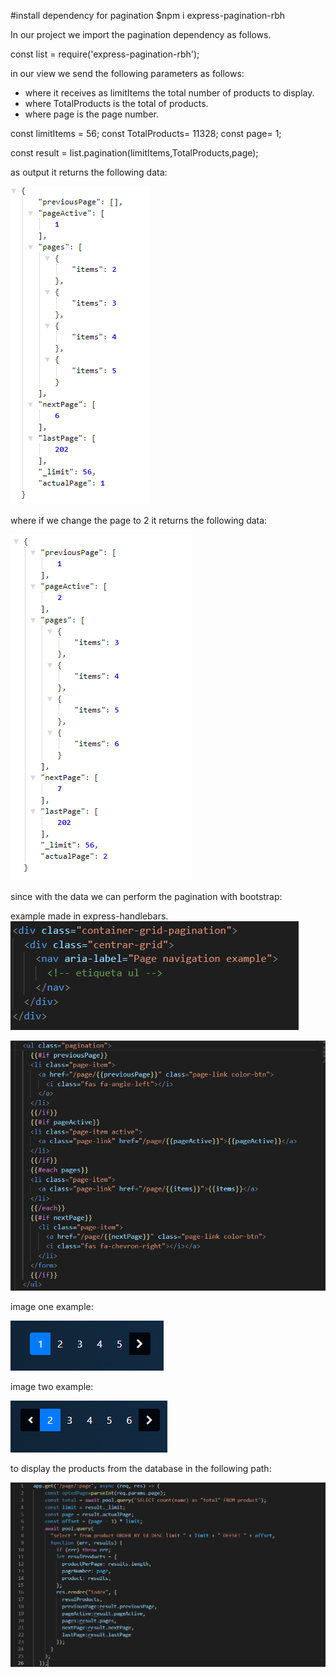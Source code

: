 #install dependency for pagination
$npm i express-pagination-rbh

In our project we import the pagination dependency as follows.

const list = require('express-pagination-rbh');

in our view we send the following parameters as follows:
* where it receives as limitItems the total number of products to display.
* where TotalProducts is the total of products.
* where page is the page number.

const limitItems = 56;
const TotalProducts= 11328;
const page= 1;

const result = list.pagination(limitItems,TotalProducts,page);

as output it returns the following data:

![Image text](https://github.com/chespi6677/Pagination-express/blob/main/json_one.png)

where if we change the page to 2 it returns the following data:



![Image text](https://github.com/chespi6677/Pagination-express/blob/main/json_two.png)



since with the data we can perform the pagination with bootstrap:

example made in express-handlebars.
![Image text](https://github.com/chespi6677/Pagination-express/blob/main/pagination_one.png)



![Image text](https://github.com/chespi6677/Pagination-express/blob/main/pagination_two.png)


image one example:


![Image text](https://github.com/chespi6677/Pagination-express/blob/main/example_one.png)



image two example:


![Image text](https://github.com/chespi6677/Pagination-express/blob/main/example_two.png)




to display the products from the database in the following path:

![Image text](https://github.com/chespi6677/Pagination-express/blob/main/ruta.png)
